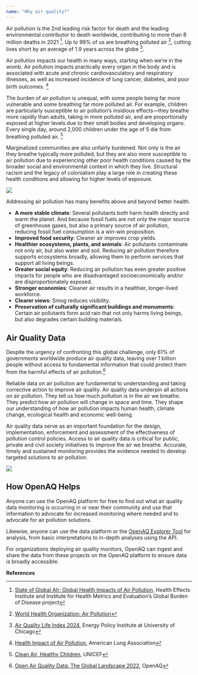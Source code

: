 ```yaml
---
name: "Why air quality?"
---
```


Air pollution is the 2nd leading risk factor for death and the leading environmental contributor to death worldwide, contributing to more than 8 million deaths in 2021 [^1]. Up to 99% of us are breathing polluted air [^2], cutting lives short by an average of 1.9 years across the globe [^3].

Air pollution impacts our health in many ways, starting when we’re in the womb. Air pollution impacts practically every organ in the body and is associated with acute and chronic cardiovasculatory and respiratory illnesses, as well as increased incidence of lung cancer, diabetes, and poor birth outcomes. [^4]

The burden of air pollution is unequal, with some people being far more vulnerable and some breathing far more polluted air. For example, children are particularly susceptible to air pollution’s insidious effects—they breathe more rapidly than adults, taking in more polluted air, and are proportionally exposed at higher levels due to their small bodies and developing organs. Every single day, around 2,000 children under the age of 5 die from breathing polluted air. [^5]

Marginalized communities are also unfairly burdened. Not only is the air they breathe typically more polluted, but they are also more susceptible to air pollution due to experiencing other poor health conditions caused by the broader social and environmental context in which they live. Structural racism and the legacy of colonialism play a large role in creating these health conditions and allowing for higher levels of exposure.

![](@assets/images/smokestacks.webp)

Addressing air pollution has many benefits above and beyond better health.

- **A more stable climate**: Several pollutants both harm health directly and warm the planet. And because fossil fuels are not only the major source of greenhouse gases, but also a primary source of air pollution, reducing fossil fuel consumption is a win-win proposition.
- **Improved food security**: Cleaner air improves crop yields.
- **Healthier ecosystems, plants, and animals**: Air pollutants contaminate not only air, but also water and soil. Reducing air pollution therefore supports ecosystems broadly, allowing them to perform services that support all living beings.
- **Greater social equity**: Reducing air pollution has even greater positive impacts for people who are disadvantaged socioeconomically and/or are disproportionately exposed.
- **Stronger economies**: Cleaner air results in a healthier, longer-lived workforce.
- **Clearer views**: Smog reduces visibility.
- **Preservation of culturally significant buildings and monuments**: Certain air pollutants form acid rain that not only harms living beings, but also degrades certain building materials.

## Air Quality Data

Despite the urgency of confronting this global challenge, only 61% of governments worldwide produce air quality data, leaving over 1 billion people without access to fundamental information that could protect them from the harmful effects of air pollution.[^6]

Reliable data on air pollution are fundamental to understanding and taking corrective action to improve air quality. Air quality data underpin all actions on air pollution. They tell us how much pollution is in the air we breathe. They predict how air pollution will change in space and time. They shape our understanding of how air pollution impacts human health, climate change, ecological health and economic well-being.

Air quality data serve as an important foundation for the design, implementation, enforcement and assessment of the effectiveness of pollution control policies. Access to air quality data is critical for public, private and civil society initiatives to improve the air we breathe. Accurate, timely and sustained monitoring provides the evidence needed to develop targeted solutions to air pollution.

![](@assets/images/monitor.webp)

## How OpenAQ Helps

Anyone can use the OpenAQ platform for free to find out what air quality data monitoring is occurring in or near their community and use that information to advocate for increased monitoring where needed and to advocate for air pollution solutions.

Likewise, anyone can use the data platform or the [OpenAQ Explorer Tool](https://explore.openaq.org/) for analysis, from basic interpretations to in-depth analyses using the API.

For organizations deploying air quality monitors, OpenAQ can ingest and share the data from these projects on the OpenAQ platform to ensure data is broadly accessible.

**References**

[^1]: [State of Global AIr: Global Health Impacts of Air Pollution](https://www.stateofglobalair.org/resources/report/state-global-air-report-2024), Health Effects Institute and Institute for Health Metrics and Evaluation’s Global Burden of Disease project
[^2]: [World Health Organization: Air Pollution](https://www.who.int/health-topics/air-pollution#tab=tab_1)
[^3]: [Air Quality Life Index 2024](https://aqli.epic.uchicago.edu/news/air-pollution-remains-the-greatest-external-risk-to-human-health-as-most-countries-fail-to-set-or-meet-their-own-standards-for-clean-air/?mc_cid=70fac43a52&mc_eid=a14722961c), Energy Policy Institute at University of Chicago
[^4]: [Health Impact of Air Pollution](https://www.lung.org/research/sota/health-risks), American Lung Association
[^5]: [Clean Air, Healthy Children](https://www.unicef.org/reports/clean-air-healthy-children-agenda-action)[](https://iris.who.int/bitstream/handle/10665/275545/WHO-CED-PHE-18.01-eng.pdf?ua=1), UNICEF
[^6]: [Open Air Quality Data: The Global Landscape 2022](https://openaq.org/about/initiatives/publications/), OpenAQ
